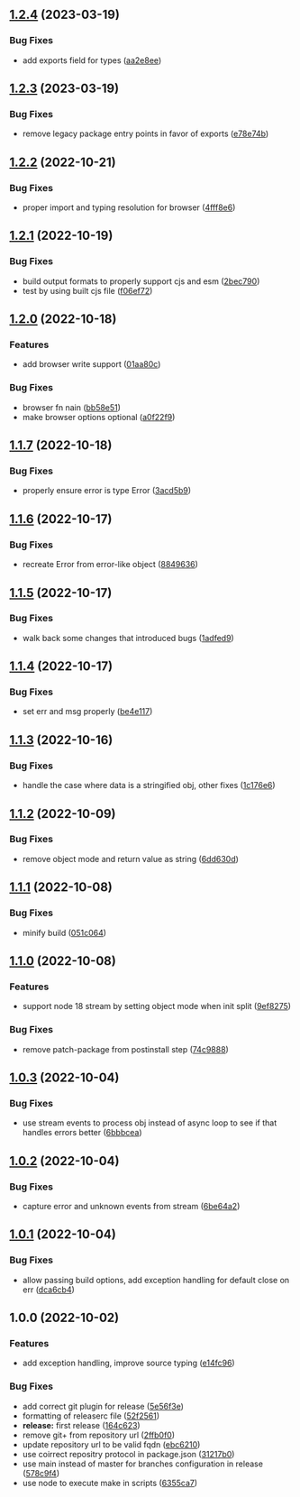 ## [1.2.4](https://github.com/gooftroop/pino-sentry-transport/compare/v1.2.3...v1.2.4) (2023-03-19)


### Bug Fixes

* add exports field for types ([aa2e8ee](https://github.com/gooftroop/pino-sentry-transport/commit/aa2e8eecfab04510966d536c01d5f9f911ec6011))

## [1.2.3](https://github.com/gooftroop/pino-sentry-transport/compare/v1.2.2...v1.2.3) (2023-03-19)


### Bug Fixes

* remove legacy package entry points in favor of exports ([e78e74b](https://github.com/gooftroop/pino-sentry-transport/commit/e78e74b72578aa496ddbe534383d1bea6c1a9659))

## [1.2.2](https://github.com/gooftroop/pino-sentry-transport/compare/v1.2.1...v1.2.2) (2022-10-21)


### Bug Fixes

* proper import and typing resolution for browser ([4fff8e6](https://github.com/gooftroop/pino-sentry-transport/commit/4fff8e685384468b5fa2a6e68f478f8f63127af3))

## [1.2.1](https://github.com/gooftroop/pino-sentry-transport/compare/v1.2.0...v1.2.1) (2022-10-19)


### Bug Fixes

* build output formats to properly support cjs and esm ([2bec790](https://github.com/gooftroop/pino-sentry-transport/commit/2bec79054be8a2ef390f03b2b04be692ee4012e6))
* test by using built cjs file ([f06ef72](https://github.com/gooftroop/pino-sentry-transport/commit/f06ef721cb2f30322f8d35c30b7daa58b6264d5b))

## [1.2.0](https://github.com/gooftroop/pino-sentry-transport/compare/v1.1.7...v1.2.0) (2022-10-18)


### Features

* add browser write support ([01aa80c](https://github.com/gooftroop/pino-sentry-transport/commit/01aa80c00807e5a32cf0feeed4783833b8cd1a1a))


### Bug Fixes

* browser fn nain ([bb58e51](https://github.com/gooftroop/pino-sentry-transport/commit/bb58e5193a71baa0e984d177ae64f80006fa8c42))
* make browser options optional ([a0f22f9](https://github.com/gooftroop/pino-sentry-transport/commit/a0f22f975ae07230a55efa5477e243f6e54bee16))

## [1.1.7](https://github.com/gooftroop/pino-sentry-transport/compare/v1.1.6...v1.1.7) (2022-10-18)


### Bug Fixes

* properly ensure error is type Error ([3acd5b9](https://github.com/gooftroop/pino-sentry-transport/commit/3acd5b9e8be7c5a0e4cf9ecefceee725a85fa5f3))

## [1.1.6](https://github.com/gooftroop/pino-sentry-transport/compare/v1.1.5...v1.1.6) (2022-10-17)


### Bug Fixes

* recreate Error from error-like object ([8849636](https://github.com/gooftroop/pino-sentry-transport/commit/8849636fa17b0d935d132b57a2f49112b389ba2f))

## [1.1.5](https://github.com/gooftroop/pino-sentry-transport/compare/v1.1.4...v1.1.5) (2022-10-17)


### Bug Fixes

* walk back some changes that introduced bugs ([1adfed9](https://github.com/gooftroop/pino-sentry-transport/commit/1adfed9881940792b5f1d60d31f582b614719465))

## [1.1.4](https://github.com/gooftroop/pino-sentry-transport/compare/v1.1.3...v1.1.4) (2022-10-17)


### Bug Fixes

* set err and msg properly ([be4e117](https://github.com/gooftroop/pino-sentry-transport/commit/be4e117a6cacbbce9bda5924f59eee8af5ad1332))

## [1.1.3](https://github.com/gooftroop/pino-sentry-transport/compare/v1.1.2...v1.1.3) (2022-10-16)


### Bug Fixes

* handle the case where data is a stringified obj, other fixes ([1c176e6](https://github.com/gooftroop/pino-sentry-transport/commit/1c176e6e61fcb855abf71430c7c4f37ec8d40d63))

## [1.1.2](https://github.com/gooftroop/pino-sentry-transport/compare/v1.1.1...v1.1.2) (2022-10-09)


### Bug Fixes

* remove object mode and return value as string ([6dd630d](https://github.com/gooftroop/pino-sentry-transport/commit/6dd630d4dae08329b6eb0c61e987fe64d6f62b02))

## [1.1.1](https://github.com/gooftroop/pino-sentry-transport/compare/v1.1.0...v1.1.1) (2022-10-08)


### Bug Fixes

* minify build ([051c064](https://github.com/gooftroop/pino-sentry-transport/commit/051c064cce30aaab6b570b71285e6a58a7dee822))

## [1.1.0](https://github.com/gooftroop/pino-sentry-transport/compare/v1.0.3...v1.1.0) (2022-10-08)


### Features

* support node 18 stream by setting object mode when init split ([9ef8275](https://github.com/gooftroop/pino-sentry-transport/commit/9ef8275f181b4755a5be1c6252d9a4d27aef0552))


### Bug Fixes

* remove patch-package from postinstall step ([74c9888](https://github.com/gooftroop/pino-sentry-transport/commit/74c9888ea8db6c82900d0a678ead24720f9bf0de))

## [1.0.3](https://github.com/gooftroop/pino-sentry-transport/compare/v1.0.2...v1.0.3) (2022-10-04)


### Bug Fixes

* use stream events to process obj instead of async loop to see if that handles errors better ([6bbbcea](https://github.com/gooftroop/pino-sentry-transport/commit/6bbbcea34697dc9776e6ea7237243ba38589628f))

## [1.0.2](https://github.com/gooftroop/pino-sentry-transport/compare/v1.0.1...v1.0.2) (2022-10-04)


### Bug Fixes

* capture error and unknown events from stream ([6be64a2](https://github.com/gooftroop/pino-sentry-transport/commit/6be64a20e978dc73017df2d53d5394ffa3c92531))

## [1.0.1](https://github.com/gooftroop/pino-sentry-transport/compare/v1.0.0...v1.0.1) (2022-10-04)


### Bug Fixes

* allow passing build options, add exception handling for default close on err ([dca6cb4](https://github.com/gooftroop/pino-sentry-transport/commit/dca6cb40bafc485ac52da0cabc5a171875757638))

## 1.0.0 (2022-10-02)


### Features

* add exception handling, improve source typing ([e14fc96](https://github.com/gooftroop/pino-sentry-transport/commit/e14fc9617de03996d76e9707352a70d516b778a0))


### Bug Fixes

* add correct git plugin for release ([5e56f3e](https://github.com/gooftroop/pino-sentry-transport/commit/5e56f3e8c315db3d085a501062148ff52403c9fc))
* formatting of releaserc file ([52f2561](https://github.com/gooftroop/pino-sentry-transport/commit/52f2561d88762c3b1366cddd9f50a4f1d71fbc7c))
* **release:**  first release ([164c623](https://github.com/gooftroop/pino-sentry-transport/commit/164c623c7abee83a646554861ea8f3f76256fd6a))
* remove git+ from repository url ([2ffb0f0](https://github.com/gooftroop/pino-sentry-transport/commit/2ffb0f03d7b7ed282b5871bcee48e3e368ddb002))
* update repository url to be valid fqdn ([ebc6210](https://github.com/gooftroop/pino-sentry-transport/commit/ebc62100f6ba883753ba97341e34bef98b98d1c3))
* use coirrect repositry protocol in package.json ([31217b0](https://github.com/gooftroop/pino-sentry-transport/commit/31217b02c0a67f4eae44852e467430854f6f6fef))
* use main instead of master for branches configuration in release ([578c9f4](https://github.com/gooftroop/pino-sentry-transport/commit/578c9f40a5ba52ba89878f5e5699d2e68b562ad9))
* use node to execute make in scripts ([6355ca7](https://github.com/gooftroop/pino-sentry-transport/commit/6355ca7418931f74bcc072332317bc6375890638))
